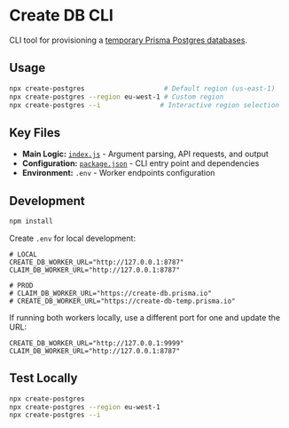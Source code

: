 # Create DB CLI

CLI tool for provisioning a [temporary Prisma Postgres databases](https://www.prisma.io/postgres?utm_source=create_postgres_npm_docs).

## Usage

```bash
npx create-postgres                    # Default region (us-east-1)
npx create-postgres --region eu-west-1 # Custom region
npx create-postgres --i               # Interactive region selection
```

## Key Files

- **Main Logic:** [`index.js`](index.js) - Argument parsing, API requests, and output
- **Configuration:** [`package.json`](package.json) - CLI entry point and dependencies
- **Environment:** `.env` - Worker endpoints configuration

## Development

```bash
npm install
```

Create `.env` for local development:

```env
# LOCAL
CREATE_DB_WORKER_URL="http://127.0.0.1:8787"
CLAIM_DB_WORKER_URL="http://127.0.0.1:8787"

# PROD
# CLAIM_DB_WORKER_URL="https://create-db.prisma.io"
# CREATE_DB_WORKER_URL="https://create-db-temp.prisma.io"
```

If running both workers locally, use a different port for one and update the URL:

```env
CREATE_DB_WORKER_URL="http://127.0.0.1:9999"
CLAIM_DB_WORKER_URL="http://127.0.0.1:8787"
```

## Test Locally

```bash
npx create-postgres
npx create-postgres --region eu-west-1
npx create-postgres --i
```
